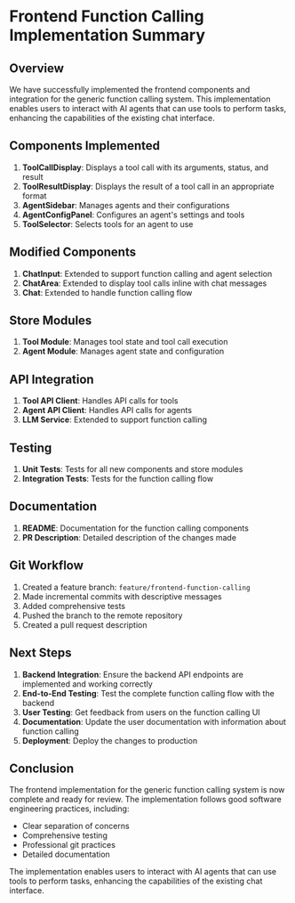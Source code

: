 # Frontend Function Calling Implementation Summary

## Overview

We have successfully implemented the frontend components and integration for the generic function calling system. This implementation enables users to interact with AI agents that can use tools to perform tasks, enhancing the capabilities of the existing chat interface.

## Components Implemented

1. **ToolCallDisplay**: Displays a tool call with its arguments, status, and result
2. **ToolResultDisplay**: Displays the result of a tool call in an appropriate format
3. **AgentSidebar**: Manages agents and their configurations
4. **AgentConfigPanel**: Configures an agent's settings and tools
5. **ToolSelector**: Selects tools for an agent to use

## Modified Components

1. **ChatInput**: Extended to support function calling and agent selection
2. **ChatArea**: Extended to display tool calls inline with chat messages
3. **Chat**: Extended to handle function calling flow

## Store Modules

1. **Tool Module**: Manages tool state and tool call execution
2. **Agent Module**: Manages agent state and configuration

## API Integration

1. **Tool API Client**: Handles API calls for tools
2. **Agent API Client**: Handles API calls for agents
3. **LLM Service**: Extended to support function calling

## Testing

1. **Unit Tests**: Tests for all new components and store modules
2. **Integration Tests**: Tests for the function calling flow

## Documentation

1. **README**: Documentation for the function calling components
2. **PR Description**: Detailed description of the changes made

## Git Workflow

1. Created a feature branch: `feature/frontend-function-calling`
2. Made incremental commits with descriptive messages
3. Added comprehensive tests
4. Pushed the branch to the remote repository
5. Created a pull request description

## Next Steps

1. **Backend Integration**: Ensure the backend API endpoints are implemented and working correctly
2. **End-to-End Testing**: Test the complete function calling flow with the backend
3. **User Testing**: Get feedback from users on the function calling UI
4. **Documentation**: Update the user documentation with information about function calling
5. **Deployment**: Deploy the changes to production

## Conclusion

The frontend implementation for the generic function calling system is now complete and ready for review. The implementation follows good software engineering practices, including:

- Clear separation of concerns
- Comprehensive testing
- Professional git practices
- Detailed documentation

The implementation enables users to interact with AI agents that can use tools to perform tasks, enhancing the capabilities of the existing chat interface.
